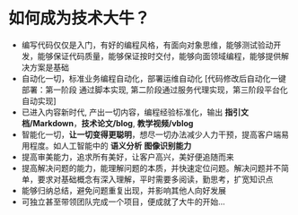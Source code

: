 # 如何成为技术大牛？

- 编写代码仅仅是入门，有好的编程风格，有面向对象思维，能够测试验动开发，能够保证代码质量，能够保证按时交付，能够向面领域编程，能够提供解决方案是基础
- 自动化一切，标准业务编程自动化，部署运维自动化 [代码修改后自动化一键部署：第一阶段 通过脚本实现, 第二阶段通过服务代理实现，第三阶段平台化自动实现]
- 已进入内容新时代, 产出一切内容，编程经验标准化，输出 **指引文档/Markdown**，**技术论文/blog**, **教学视频/vblog**
- 智能化一切，**让一切变得更聪明**，想尽一切办法减少人力干预，提高客户端易用程度。如人工智能中的 **语义分析**  **图像识别能力**
- 提高审美能力，追求所有美好，让客户高兴，美好便追随而来
- 提高解决问题的能力，能理解问题的本质，并快速定位问题。解决问题并不简单，要求对基础概念有深入理解，平时需要多阅读，勤思考，扩宽知识点
- 能够归纳总结，避免问题重复出现，并影响其他人向好发展
- 可独立甚至带领团队完成一个项目，便成就了大牛的开始... 
